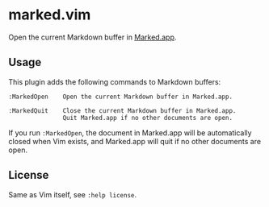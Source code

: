 # marked.vim

Open the current Markdown buffer in [Marked.app](http://markedapp.com/).

## Usage

This plugin adds the following commands to Markdown buffers:

    :MarkedOpen    Open the current Markdown buffer in Marked.app.

    :MarkedQuit    Close the current Markdown buffer in Marked.app.
                   Quit Marked.app if no other documents are open.

If you run `:MarkedOpen`, the document in Marked.app will be automatically
closed when Vim exists, and Marked.app will quit if no other documents are
open.

## License

Same as Vim itself, see `:help license`.
